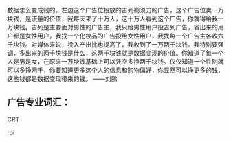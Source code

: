 数据怎么变成钱的。左边这个广告位投放的吉列剃须刀的广告，这个广告位卖一万块钱，是流量的价值，我每天来了十万人，这十万人看到这个广告，你就得给我一万块钱。吉列是主要面对男性的广告主，我只给男性用户投吉列广告，省出来的用户都是女性用户，我找一个化妆品的广告投给女性用户，我找每一个广告主各收六千块钱。对媒体来说，投入产出比也提高了，我收到了一万两千块钱。我特别要强调，多出来的两千块钱是什么，这两千块钱就是数据变现的价值。你知道了每一个人是男是女，在原来一万块钱基础上可以凭空多挣两千块钱。仅仅知道一个性别就可以多挣两千，你要知道更多这个人的信息和购物偏好，你显然可以挣更多的钱，这些钱都是数据变现带来的钱。			——刘鹏



## 广告专业词汇：

CRT

roi


